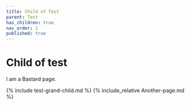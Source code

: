 ```yaml
---
title: Child of Test
parent: Test
has_children: true
nav_order: 1
published: true
---
```


# Child of test

I am a Bastard page.

{% include test-grand-child.md %}
{% include_relative Another-page.md %}
